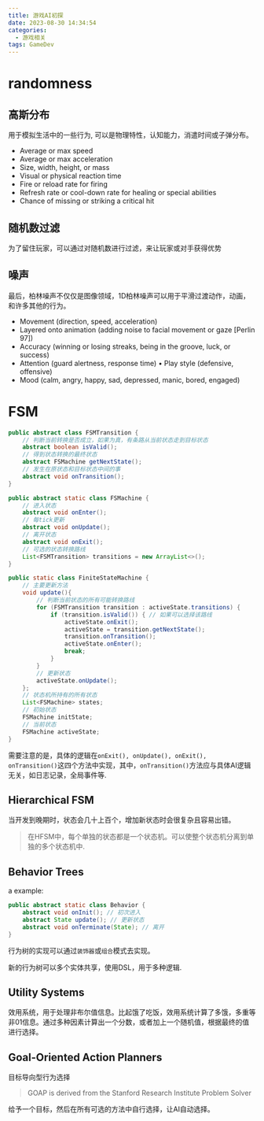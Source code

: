 ```yaml
---
title: 游戏AI初探
date: 2023-08-30 14:34:54
categories:
  - 游戏相关
tags: GameDev
---
```




# randomness

## 高斯分布

用于模拟生活中的一些行为, 可以是物理特性，认知能力，消遣时间或子弹分布。

+ Average or max speed 
+ Average or max acceleration 
+ Size, width, height, or mass
+ Visual or physical reaction time 
+ Fire or reload rate for firing 
+ Refresh rate or cool-down rate for healing or special abilities 
+ Chance of missing or striking a critical hit

## 随机数过滤

为了留住玩家，可以通过对随机数进行过滤，来让玩家或对手获得优势

## 噪声

最后，柏林噪声不仅仅是图像领域，1D柏林噪声可以用于平滑过渡动作，动画，和许多其他的行为。

+ Movement (direction, speed, acceleration) 
+ Layered onto animation (adding noise to facial movement or gaze [Perlin 97]) 
+ Accuracy (winning or losing streaks, being in the groove, luck, or success) 
+ Attention (guard alertness, response time) • Play style (defensive, offensive) 
+ Mood (calm, angry, happy, sad, depressed, manic, bored, engaged)

# FSM

```java
public abstract class FSMTransition {
    // 判断当前转换是否成立，如果为真，有条路从当前状态走到目标状态
    abstract boolean isValid();
	// 得到状态转换的最终状态
    abstract FSMachine getNextState();
	// 发生在原状态和目标状态中间的事
    abstract void onTransition();
}
```



```java
public abstract static class FSMachine {
    // 进入状态
    abstract void onEnter();
    // 每tick更新
    abstract void onUpdate();
    // 离开状态
    abstract void onExit();
    // 可选的状态转换路线
    List<FSMTransition> transitions = new ArrayList<>();
}
```



```java
public static class FiniteStateMachine {
    // 主要更新方法
    void update(){
        // 判断当前状态的所有可能转换路线
        for (FSMTransition transition : activeState.transitions) {
            if (transition.isValid()) { // 如果可以选择该路线
                activeState.onExit(); 
                activeState = transition.getNextState();
                transition.onTransition();
                activeState.onEnter();
                break;
            }
        }
        // 更新状态
        activeState.onUpdate();
    };
    // 状态机所持有的所有状态
    List<FSMachine> states;
    // 初始状态
    FSMachine initState;
    // 当前状态
    FSMachine activeState;
}
```

需要注意的是，具体的逻辑在`onExit(), onUpdate(), onExit(), onTransition()`这四个方法中实现，其中，`onTransition()`方法应与具体AI逻辑无关，如日志记录，全局事件等.

## Hierarchical FSM

当开发到晚期时，状态会几十上百个，增加新状态时会很复杂且容易出错。

> 在HFSM中，每个单独的状态都是一个状态机。可以使整个状态机分离到单独的多个状态机中.

## Behavior Trees

a example:

```java
public abstract static class Behavior {
    abstract void onInit(); // 初次进入
    abstract State update(); // 更新状态
    abstract void onTerminate(State); // 离开
}
```

行为树的实现可以通过`装饰器`或`组合`模式去实现。

新的行为树可以多个实体共享，使用DSL，用于多种逻辑.

## Utility Systems

效用系统，用于处理非布尔值信息。比起饿了吃饭，效用系统计算了多饿，多重等非01信息。通过多种因素计算出一个分数，或者加上一个随机值，根据最终的值进行选择。

## Goal-Oriented Action Planners

目标导向型行为选择

>  GOAP is derived from the Stanford Research Institute Problem Solver 

给予一个目标，然后在所有可选的方法中自行选择，让AI自动选择。























